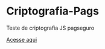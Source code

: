 # Criptografia-Pags
Teste de criptografia JS pagseguro



<a href=https://lparente.github.io/Criptografia-Pags/> Acesse aqui</a>

